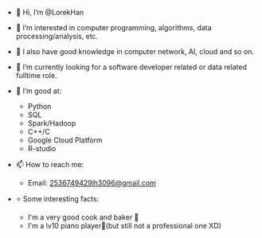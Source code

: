 - 👋 Hi, I’m @LorekHan

- 👀 I’m interested in computer programming, algorithms, data processing/analysis, etc. 
- 👀 I also have good knowledge in computer network, AI, cloud and so on.
- 👀 I’m currently looking for a software developer related or data related fulltime role.  

- 🌱 I’m good at:
  - Python
  - SQL
  - Spark/Hadoop
  - C++/C
  - Google Cloud Platform
  - R-studio

- 📫 How to reach me:
  - Email: 2536749429lh3096@gmail.com
  
- ⭐ Some interesting facts:
  - I'm a very good cook and baker 🍪
  - I'm a lv10 piano player🎹(but still not a professional one XD) 

<!---
LorekHan/LorekHan is a ✨ special ✨ repository because its `README.md` (this file) appears on your GitHub profile.
You can click the Preview link to take a look at your changes.
--->
